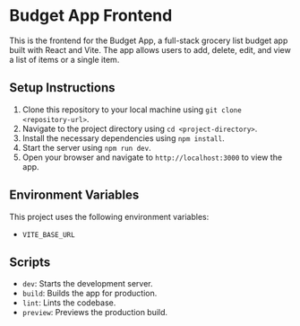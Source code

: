 # Budget App Frontend

This is the frontend for the Budget App, a full-stack grocery list budget app built with React and Vite. The app allows users to add, delete, edit, and view a list of items or a single item.

## Setup Instructions

1. Clone this repository to your local machine using `git clone <repository-url>`.
2. Navigate to the project directory using `cd <project-directory>`.
3. Install the necessary dependencies using `npm install`.
4. Start the server using `npm run dev`.
5. Open your browser and navigate to `http://localhost:3000` to view the app.

## Environment Variables

This project uses the following environment variables:

- `VITE_BASE_URL`

## Scripts

- `dev`: Starts the development server.
- `build`: Builds the app for production.
- `lint`: Lints the codebase.
- `preview`: Previews the production build.
